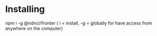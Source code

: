 # Installing
npm i -g @ndnci/fronter ( i = install, -g = globally for have access from anywhere on the computer)
